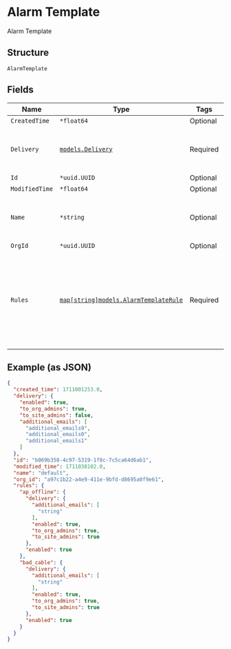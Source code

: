 
# Alarm Template

Alarm Template

## Structure

`AlarmTemplate`

## Fields

| Name | Type | Tags | Description |
|  --- | --- | --- | --- |
| `CreatedTime` | `*float64` | Optional | - |
| `Delivery` | [`models.Delivery`](../../doc/models/delivery.md) | Required | Delivery object to configure the alarm delivery |
| `Id` | `*uuid.UUID` | Optional | - |
| `ModifiedTime` | `*float64` | Optional | - |
| `Name` | `*string` | Optional | Some string to name the alarm template |
| `OrgId` | `*uuid.UUID` | Optional | - |
| `Rules` | [`map[string]models.AlarmTemplateRule`](../../doc/models/alarm-template-rule.md) | Required | Alarm Rules object to configure the individual alarm keys/types. Property key is the alarm name. |

## Example (as JSON)

```json
{
  "created_time": 1711001253.0,
  "delivery": {
    "enabled": true,
    "to_org_admins": true,
    "to_site_admins": false,
    "additional_emails": [
      "additional_emails9",
      "additional_emails0",
      "additional_emails1"
    ]
  },
  "id": "b069b358-4c97-5319-1f8c-7c5ca64d6ab1",
  "modified_time": 1711038102.0,
  "name": "default",
  "org_id": "a97c1b22-a4e9-411e-9bfd-d8695a0f9e61",
  "rules": {
    "ap_offline": {
      "delivery": {
        "additional_emails": [
          "string"
        ],
        "enabled": true,
        "to_org_admins": true,
        "to_site_admins": true
      },
      "enabled": true
    },
    "bad_cable": {
      "delivery": {
        "additional_emails": [
          "string"
        ],
        "enabled": true,
        "to_org_admins": true,
        "to_site_admins": true
      },
      "enabled": true
    }
  }
}
```

